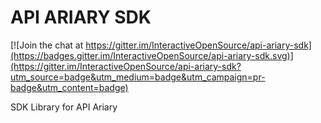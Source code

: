 # API ARIARY SDK

[![Join the chat at https://gitter.im/InteractiveOpenSource/api-ariary-sdk](https://badges.gitter.im/InteractiveOpenSource/api-ariary-sdk.svg)](https://gitter.im/InteractiveOpenSource/api-ariary-sdk?utm_source=badge&utm_medium=badge&utm_campaign=pr-badge&utm_content=badge)

SDK Library for API Ariary
